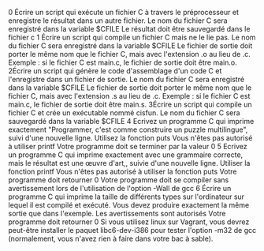 0 Écrire un script qui exécute un fichier C à travers le préprocesseur et enregistre le résultat dans un autre fichier.
Le nom du fichier C sera enregistré dans la variable $CFILE
Le résultat doit être sauvegardé dans le fichier c
1 Écrire un script qui compile un fichier C mais ne le lie pas.
Le nom du fichier C sera enregistré dans la variable $CFILE
Le fichier de sortie doit porter le même nom que le fichier C, mais avec l'extension .o au lieu de .c.
Exemple : si le fichier C est main.c, le fichier de sortie doit être main.o.
2Écrire un script qui génère le code d'assemblage d'un code C et l'enregistre dans un fichier de sortie.
Le nom du fichier C sera enregistré dans la variable $CFILE
Le fichier de sortie doit porter le même nom que le fichier C, mais avec l'extension .s au lieu de .c.
Exemple : si le fichier C est main.c, le fichier de sortie doit être main.s.
3Écrire un script qui compile un fichier C et crée un exécutable nommé cisfun.
Le nom du fichier C sera sauvegardé dans la variable $CFILE
4 Ecrivez un programme C qui imprime exactement "Programmer, c'est comme construire un puzzle multilingue", suivi d'une nouvelle ligne.
Utilisez la fonction puts
Vous n'êtes pas autorisé à utiliser printf
Votre programme doit se terminer par la valeur 0
5 Ecrivez un programme C qui imprime exactement avec une grammaire correcte, mais le résultat est une œuvre d'art,, suivie d'une nouvelle ligne.
Utiliser la fonction printf
Vous n'êtes pas autorisé à utiliser la fonction puts
Votre programme doit retourner 0
Votre programme doit se compiler sans avertissement lors de l'utilisation de l'option -Wall de gcc
6 Écrire un programme C qui imprime la taille de différents types sur l'ordinateur sur lequel il est compilé et exécuté.
Vous devez produire exactement la même sortie que dans l'exemple.
Les avertissements sont autorisés
Votre programme doit retourner 0
Si vous utilisez linux sur Vagrant, vous devrez peut-être installer le paquet libc6-dev-i386 pour tester l'option -m32 de gcc (normalement, vous n'avez rien à faire dans votre bac à sable).
